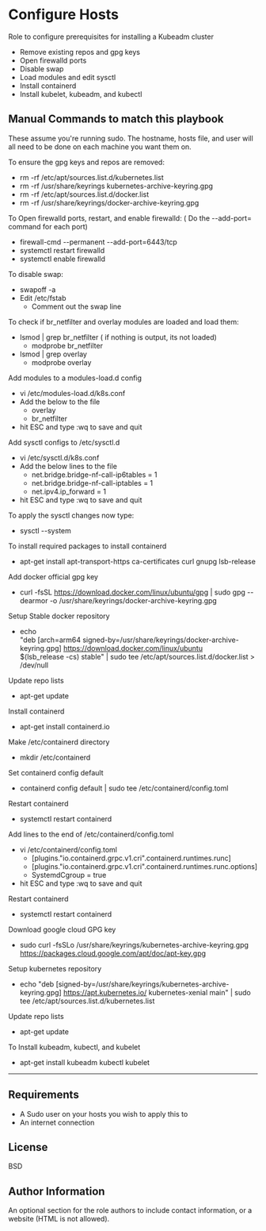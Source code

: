 Configure Hosts
=========
Role to configure prerequisites for installing a Kubeadm cluster

- Remove existing repos and gpg keys
- Open firewalld ports
- Disable swap
- Load modules and edit sysctl
- Install containerd
- Install kubelet, kubeadm, and kubectl

Manual Commands to match this playbook
-------------
These assume you're running sudo. The hostname, hosts file, and user will all need to be done on each machine you want them on. 

To ensure the gpg keys and repos are removed:
- rm -rf /etc/apt/sources.list.d/kubernetes.list
- rm -rf /usr/share/keyrings kubernetes-archive-keyring.gpg
- rm -rf /etc/apt/sources.list.d/docker.list
- rm -rf /usr/share/keyrings/docker-archive-keyring.gpg


To Open firewalld ports, restart, and enable firewalld: ( Do the --add-port= command for each port)
- firewall-cmd --permanent --add-port=6443/tcp
- systemctl restart firewalld
- systemctl enable firewalld

To disable swap:
- swapoff -a
- Edit /etc/fstab
  * Comment out the swap line

To check if br_netfilter and overlay modules are loaded and load them:
- lsmod | grep br_netfilter ( if nothing is output, its not loaded)
  * modprobe br_netfilter
- lsmod | grep overlay
  * modprobe overlay

Add modules to a modules-load.d config
- vi /etc/modules-load.d/k8s.conf
- Add the below to the file
  * overlay
  * br_netfilter
- hit ESC and type :wq to save and quit

Add sysctl configs to /etc/sysctl.d
- vi /etc/sysctl.d/k8s.conf
- Add the below lines to the file
  * net.bridge.bridge-nf-call-ip6tables = 1
  * net.bridge.bridge-nf-call-iptables = 1
  * net.ipv4.ip_forward                 = 1
- hit ESC and type :wq to save and quit

To apply the sysctl changes now type:
- sysctl --system

To install required packages to install containerd 
- apt-get install apt-transport-https ca-certificates curl gnupg lsb-release

Add docker official gpg key
- curl -fsSL https://download.docker.com/linux/ubuntu/gpg | sudo gpg --dearmor -o /usr/share/keyrings/docker-archive-keyring.gpg

Setup Stable docker repository
- echo \
  "deb [arch=arm64 signed-by=/usr/share/keyrings/docker-archive-keyring.gpg] https://download.docker.com/linux/ubuntu \
  $(lsb_release -cs) stable" | sudo tee /etc/apt/sources.list.d/docker.list > /dev/null

Update repo lists
- apt-get update

Install containerd
- apt-get install containerd.io

Make /etc/containerd directory
- mkdir /etc/containerd

Set containerd config default
- containerd config default | sudo tee /etc/containerd/config.toml

Restart containerd
- systemctl restart containerd

Add lines to the end of /etc/containerd/config.toml
- vi /etc/containerd/config.toml
  * [plugins."io.containerd.grpc.v1.cri".containerd.runtimes.runc]
  * [plugins."io.containerd.grpc.v1.cri".containerd.runtimes.runc.options]
  *  SystemdCgroup = true
- hit ESC and type :wq to save and quit

Restart containerd
- systemctl restart containerd

Download google cloud GPG key
- sudo curl -fsSLo /usr/share/keyrings/kubernetes-archive-keyring.gpg https://packages.cloud.google.com/apt/doc/apt-key.gpg

Setup kubernetes repository
- echo "deb [signed-by=/usr/share/keyrings/kubernetes-archive-keyring.gpg] https://apt.kubernetes.io/ kubernetes-xenial main" | sudo tee /etc/apt/sources.list.d/kubernetes.list

Update repo lists
- apt-get update

To Install kubeadm, kubectl, and kubelet
- apt-get install kubeadm kubectl kubelet

------------


Requirements
------------

- A Sudo user on your hosts you wish to apply this to
- An internet connection


License
-------

BSD

Author Information
------------------

An optional section for the role authors to include contact information, or a website (HTML is not allowed).
